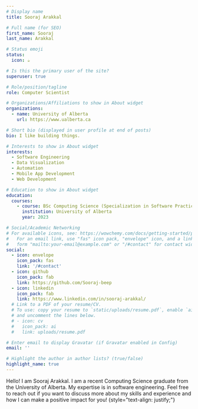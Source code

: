 ```yaml
---
# Display name
title: Sooraj Arakkal

# Full name (for SEO)
first_name: Sooraj
last_name: Arakkal

# Status emoji
status:
  icon: ☕️

# Is this the primary user of the site?
superuser: true

# Role/position/tagline
role: Computer Scientist

# Organizations/Affiliations to show in About widget
organizations:
  - name: University of Alberta
    url: https://www.ualberta.ca

# Short bio (displayed in user profile at end of posts)
bio: I like building things.

# Interests to show in About widget
interests:
  - Software Engineering
  - Data Visualization
  - Automation
  - Mobile App Development
  - Web Development

# Education to show in About widget
education:
  courses:
    - course: BSc Computing Science (Specialization in Software Practice)
      institution: University of Alberta
      year: 2023

# Social/Academic Networking
# For available icons, see: https://wowchemy.com/docs/getting-started/page-builder/#icons
#   For an email link, use "fas" icon pack, "envelope" icon, and a link in the
#   form "mailto:your-email@example.com" or "/#contact" for contact widget.
social:
  - icon: envelope
    icon_pack: fas
    link: '/#contact'
  - icon: github
    icon_pack: fab
    link: https://github.com/Sooraj-beep
  - icon: linkedin
    icon_pack: fab
    link: https://www.linkedin.com/in/sooraj-arakkal/
  # Link to a PDF of your resume/CV.
  # To use: copy your resume to `static/uploads/resume.pdf`, enable `ai` icons in `params.yaml`,
  # and uncomment the lines below.
  # - icon: cv
  #   icon_pack: ai
  #   link: uploads/resume.pdf

# Enter email to display Gravatar (if Gravatar enabled in Config)
email: ''

# Highlight the author in author lists? (true/false)
highlight_name: true
---
```


Hello! I am Sooraj Arakkal. I am a recent Computing Science graduate from the University of Alberta. My expertise is in software engineering. Feel free to reach out if you want to discuss more about my skills and experience and how I can make a positive impact for you!
{style="text-align: justify;"}
